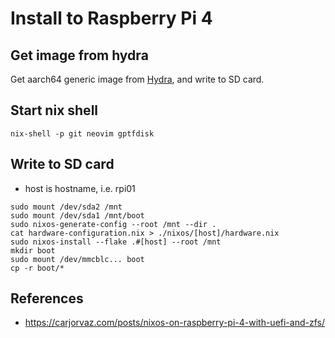 # Install to Raspberry Pi 4

## Get image from hydra

Get aarch64 generic image from [Hydra](https://hydra.nixos.org/job/nixos/trunk-combined/nixos.sd_image.aarch64-linux), and write to SD card.

## Start nix shell

```
nix-shell -p git neovim gptfdisk
```

## Write to SD card

- host is hostname, i.e. rpi01

```
sudo mount /dev/sda2 /mnt
sudo mount /dev/sda1 /mnt/boot
sudo nixos-generate-config --root /mnt --dir .
cat hardware-configuration.nix > ./nixos/[host]/hardware.nix
sudo nixos-install --flake .#[host] --root /mnt
mkdir boot
sudo mount /dev/mmcblc... boot
cp -r boot/*
```

## References

- https://carjorvaz.com/posts/nixos-on-raspberry-pi-4-with-uefi-and-zfs/
